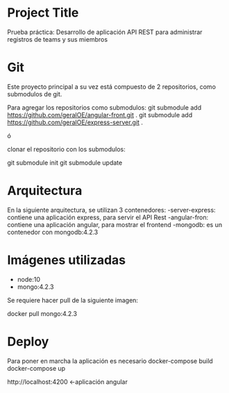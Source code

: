 # Project Title

Prueba práctica: Desarrollo  de aplicación API REST para administrar registros de teams y sus miembros

# Git
Este proyecto principal a su vez está compuesto de 2 repositorios, como submodulos de git.

Para agregar los repositorios como submodulos:
git submodule add https://github.com/geralOE/angular-front.git .
git submodule add https://github.com/geralOE/express-server.git .

ó

clonar el repositorio con los submodulos:

git submodule init
git submodule update

# Arquitectura
En la siguiente arquitectura, se utilizan 3 contenedores:
-server-express: contiene una aplicación express, para servir el API Rest
-angular-fron: contiene una aplicación angular, para mostrar el frontend
-mongodb: es un contenedor con mongodb:4.2.3




# Imágenes utilizadas
- node:10
- mongo:4.2.3


Se requiere hacer pull de la siguiente imagen:

docker pull mongo:4.2.3


# Deploy

Para poner en marcha la aplicación es necesario 
docker-compose build
docker-compose up

http://localhost:4200 <-aplicación angular

